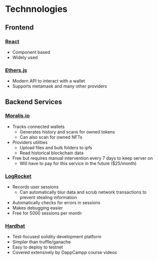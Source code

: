 # Technnologies

## Frontend
### [React](https://reactjs.org/)
* Component based
* Widely used
### [Ethers.js](https://docs.ethers.io/v5/)
* Modern API to interact with a wallet
* Supports metamask and many other providers

## Backend Services
### [Moralis.io](https://moralis.io/)
* Tracks connected wallets
  * Generates history and scans for owned tokens
  * Can also scan for owned NFTs
* Providers utilities
  * Upload files and bulk folders to ipfs
  * Read historical blockchain data
* Free but requires manual intervention every 7 days to keep server on
  * Will have to pay for this service in the future ($25/month)
### [LogRocket](https://logrocket.com/)
* Records user sessions
  * Can automatically blur data and scrub network transactions to prevent stealing information
* Automatically checks for errors in sessions
* Makes debugging easier
* Free for 5000 sessions per month
### [Hardhat](https://hardhat.org/)
* Test-focused solidity development platform
* Simpler than truffle/ganache
* Easy to deploy to testnet
* Covered extensively by DappCampp course videos